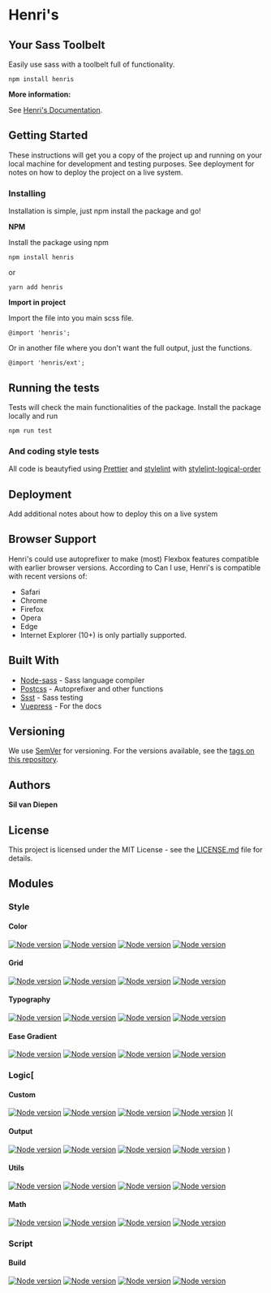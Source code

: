 # Henri's
## Your Sass Toolbelt

Easily use sass with a toolbelt full of functionality.

```
npm install henris
```

**More information:**

See [Henri's Documentation](https://henris.style).

## Getting Started

These instructions will get you a copy of the project up and running on your local machine for development and testing purposes. See deployment for notes on how to deploy the project on a live system.

### Installing

Installation is simple, just npm install the package and go!

**NPM**

Install the package using npm

```
npm install henris
```
or
```
yarn add henris
```

**Import in project**

Import the file into you main scss file.

```
@import 'henris';
```

Or in another file where you don't want the full output, just the functions.

```
@import 'henris/ext';
```

## Running the tests

Tests will check the main functionalities of the package. Install the package locally and run

```
npm run test
```

### And coding style tests

All code is beautyfied using [Prettier](https://www.prettier.io) and [stylelint](https://stylelint.io) with [stylelint-logical-order](https://github.com/silvandiepen/stylelint-logical-order)

## Deployment

Add additional notes about how to deploy this on a live system

## Browser Support

Henri's could use autoprefixer to make (most) Flexbox features compatible with earlier browser versions. According to Can I use, Henri's is compatible with recent versions of:

* Safari
* Chrome
* Firefox
* Opera
* Edge
* Internet Explorer (10+) is only partially supported.

## Built With

* [Node-sass](https://sass-lang.com/) - Sass language compiler
* [Postcss](https://postcss.org/) - Autoprefixer and other functions
* [Ssst](http://github.com/silvandieepn/ssst/) - Sass testing
* [Vuepress](https://vuepress.vuejs.org) - For the docs

## Versioning

We use [SemVer](http://semver.org/) for versioning. For the versions available, see the [tags on this repository](https://github.com/your/project/tags).

## Authors

**Sil van Diepen** 

## License

This project is licensed under the MIT License - see the [LICENSE.md](LICENSE.md) file for details.



## Modules

### Style

#### Color

[![Node version](https://img.shields.io/github/issues-raw/henris-style/color.svg?style=-square)](https://github.com/henris-style/color/issues)
[![Node version](https://img.shields.io/npm/l/@henris/color.svg?style=-square)](https://github.com/henris-style/color/blob/master/LICENSE.MD)
[![Node version](https://img.shields.io/david/henris-style/color.svg?style=-square)](https://github.com/henris-style/color)
[![Node version](https://img.shields.io/npm/v/@henris/color.svg?style=-square)](https://www.npmjs.com/package/@henris/color)

#### Grid

[![Node version](https://img.shields.io/github/issues-raw/henris-style/grid.svg?style=-square)](https://github.com/henris-style/grid/issues)
[![Node version](https://img.shields.io/npm/l/@henris/grid.svg?style=-square)](https://github.com/henris-style/grid/blob/master/LICENSE.MD)
[![Node version](https://img.shields.io/david/henris-style/grid.svg?style=-square)](https://github.com/henris-style/grid)
[![Node version](https://img.shields.io/npm/v/@henris/grid.svg?style=-square)](https://www.npmjs.com/package/@henris/grid)

#### Typography

[![Node version](https://img.shields.io/github/issues-raw/henris-style/typography.svg?style=-square)](https://github.com/henris-style/typography/issues)
[![Node version](https://img.shields.io/npm/l/@henris/typography.svg?style=-square)](https://github.com/henris-style/typography/blob/master/LICENSE.MD)
[![Node version](https://img.shields.io/david/henris-style/typography.svg?style=-square)](https://github.com/henris-style/typography)
[![Node version](https://img.shields.io/npm/v/@henris/typography.svg?style=-square)](https://www.npmjs.com/package/@henris/typography)

#### Ease Gradient

[![Node version](https://img.shields.io/github/issues-raw/henris-style/ease-gradient.svg?style=-square)](https://github.com/henris-style/ease-gradient/issues)
[![Node version](https://img.shields.io/npm/l/@henris/ease-gradient.svg?style=-square)](https://github.com/henris-style/ease-gradient/blob/master/LICENSE.MD)
[![Node version](https://img.shields.io/david/henris-style/ease-gradient.svg?style=-square)](https://github.com/henris-style/ease-gradient)
[![Node version](https://img.shields.io/npm/v/@henris/ease-gradient.svg?style=-square)](https://www.npmjs.com/package/@henris/ease-gradient)

### Logic[

#### Custom

[![Node version](https://img.shields.io/github/issues-raw/henris-style/custom.svg?style=-square)](https://github.com/henris-style/custom/issues)
[![Node version](https://img.shields.io/npm/l/@henris/custom.svg?style=-square)](https://github.com/henris-style/custom/blob/master/LICENSE.MD)
[![Node version](https://img.shields.io/david/henris-style/custom.svg?style=-square)](https://github.com/henris-style/custom)
[![Node version](https://img.shields.io/npm/v/@henris/custom.svg?style=-square)](https://www.npmjs.com/package/@henris/custom)
](

#### Output

[![Node version](https://img.shields.io/github/issues-raw/henris-style/output.svg?style=-square)](https://github.com/henris-style/output/issues)
[![Node version](https://img.shields.io/npm/l/@henris/output.svg?style=-square)](https://github.com/henris-style/output/blob/master/LICENSE.MD)
[![Node version](https://img.shields.io/david/henris-style/output.svg?style=-square)](https://github.com/henris-style/output)
[![Node version](https://img.shields.io/npm/v/@henris/output.svg?style=-square)](https://www.npmjs.com/package/@henris/output)
)
#### Utils

[![Node version](https://img.shields.io/github/issues-raw/henris-style/utils.svg?style=-square)](https://github.com/henris-style/utils/issues)
[![Node version](https://img.shields.io/npm/l/@henris/utils.svg?style=-square)](https://github.com/henris-style/utils/blob/master/LICENSE.MD)
[![Node version](https://img.shields.io/david/henris-style/utils.svg?style=-square)](https://github.com/henris-style/utils)
[![Node version](https://img.shields.io/npm/v/@henris/utils.svg?style=-square)](https://www.npmjs.com/package/@henris/utils)


#### Math

[![Node version](https://img.shields.io/github/issues-raw/henris-style/math.svg?style=-square)](https://github.com/henris-style/math/issues)
[![Node version](https://img.shields.io/npm/l/@henris/math.svg?style=-square)](https://github.com/henris-style/math/blob/master/LICENSE.MD)
[![Node version](https://img.shields.io/david/henris-style/math.svg?style=-square)](https://github.com/henris-style/math)
[![Node version](https://img.shields.io/npm/v/@henris/math.svg?style=-square)](https://www.npmjs.com/package/@henris/math)


### Script

#### Build

[![Node version](https://img.shields.io/github/issues-raw/henris-style/build.svg?style=-square)](https://github.com/henris-style/build/issues)
[![Node version](https://img.shields.io/npm/l/@henris/build.svg?style=-square)](https://github.com/henris-style/build/blob/master/LICENSE.MD)
[![Node version](https://img.shields.io/david/henris-style/build.svg?style=-square)](https://github.com/henris-style/build)
[![Node version](https://img.shields.io/npm/v/@henris/build.svg?style=-square)](https://www.npmjs.com/package/@henris/build)

